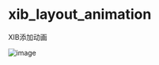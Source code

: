 # xib_layout_animation
XIB添加动画


 ![image](https://github.com/yanmingLiu/xib_layout_animation/raw/master/Untitled.gif)
